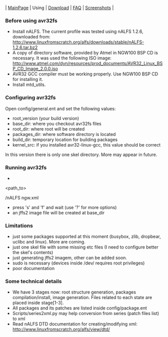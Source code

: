 | [MainPage](MainPage.md) | Using | [Download](Download.md) | [FAQ](FAQ.md) | [Screenshots](Screenshots.md) |

### Before using avr32fs ###

  * Install nALFS. The current profile was tested  using nALFS 1.2.6, downloaded from: http://www.linuxfromscratch.org/alfs/downloads/stable/nALFS-1.2.6.tar.bz2
  * A copy of directory software, provided by Atmel in NGW100 BSP CD is necessary. It was used the following ISO image: http://www.atmel.com/dyn/resources/prod_documents/AVR32_Linux_BSP_CD_Image_2.0.0.iso
  * AVR32 GCC compiler must be working properly. Use NGW100 BSP CD for installing it.
  * Install mtd\_utils.

### Configuring avr32fs ###

Open config/general.ent and set the following values:

  * root\_version (your build version)
  * base\_dir: where you checkout avr32fs files
  * root\_dir: where root will be created
  * packages\_dir: where software directory is located
  * build\_dir: temporary location for building packages
  * kernel\_src: if you installed avr32-linux-gcc, this value should be correct

In this version there is only one skel directory. More may appear in future.

### Running avr32fs ###

  * 

<path\_to>

/nALFS  ngw.xml
  * press 's' and 'f' and wait (use '?' for more options)
  * an jffs2 image file will be created at base\_dir

### Limitations ###

  * just some packages supported at this moment (busybox, zlib, dropbear, uclibc and linux). More are coming.
  * just one skel file with some missing etc files (I need to configure better the skel's contents)
  * just generating jffs2 imagem, other can be added soon.
  * sudo is necessary (devices inside /dev/ requires root privileges)
  * poor documentation

### Some technical details ###

  * We have 3 stages now: root structure generation, packages compilation/install, image generation. Files related to each state are placed inside stage[1-3].
  * All packages and its patches are listed inside config/package.ent
  * Scripts/series2xml.py may help conversion from series (patch files list) to xml
  * Read nALFS DTD documentation for creating/modifying xml: http://www.linuxfromscratch.org/alfs/view/dtd/

